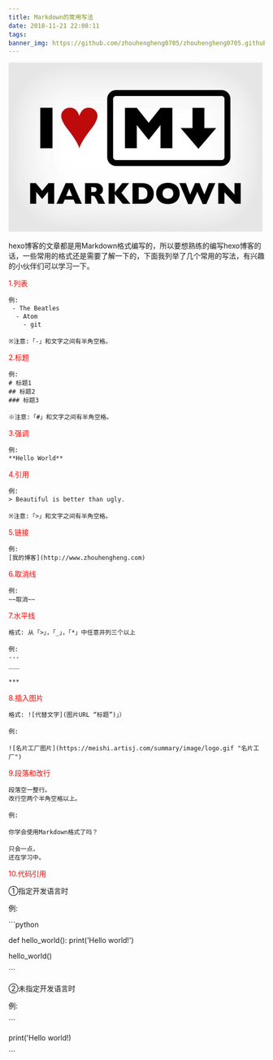 ```yaml
---
title: Markdown的常用写法
date: 2018-11-21 22:08:11
tags:
banner_img: https://github.com/zhouhengheng0705/zhouhengheng0705.github.io/blob/master/images/bumblebee.jpg?raw=true
---
```

!["Markdown"](Markdown的写法/Markdown.png)
<!--more-->
hexo博客的文章都是用Markdown格式编写的，所以要想熟练的编写hexo博客的话，一些常用的格式还是需要了解一下的，下面我列举了几个常用的写法，有兴趣的小伙伴们可以学习一下。

<font color="ff0000">1.列表</font>

```
例:
 - The Beatles
  - Atom
    - git

※注意:「-」和文字之间有半角空格。

```

<font color="ff0000">2.标题</font>

```
例:
# 标题1
## 标题2
### 标题3

※注意:「#」和文字之间有半角空格。
```

<font color="ff0000">3.强调</font>

```
例:
**Hello World**
```

<font color="ff0000">4.引用</font>

```
例:
> Beautiful is better than ugly.

※注意:「>」和文字之间有半角空格。
```

<font color="ff0000">5.链接</font>

```
例:
[我的博客](http://www.zhouhengheng.com)
```

<font color="ff0000">6.取消线</font>

```
例:
~~取消~~
```


<font color="ff0000">7.水平线</font>

```
格式: 从「>」，「_」，「*」中任意并列三个以上

例:
---
___

***
```

<font color="ff0000">8.插入图片</font>

```
格式: ![代替文字](图片URL “标题”)」）

例:

![名片工厂图片](https://meishi.artisj.com/summary/image/logo.gif "名片工厂")
```


<font color="ff0000">9.段落和改行</font>

```
段落空一整行。
改行空两个半角空格以上。

例:

你学会使用Markdown格式了吗？

只会一点，
还在学习中。

```

<font color="ff0000">10.代码引用</font>


①指定开发语言时

例:

\`\`\`python

def hello_world():
    print('Hello world!')

hello_world()

\`\`\`

②未指定开发语言时

例:

\`\`\`

print('Hello world!)

\`\`\`
